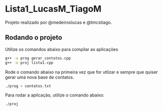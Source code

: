 # Lista1_LucasM_TiagoM

Projeto realizado por @medeiroslucas e @tmcstiago.

## Rodando o projeto

Utilize os comandos abaixo para compilar as aplicações

```sh
g++ -o prog gerar_contatos.cpp
g++ -o proj lista1.cpp
```

Rode o comando abaixo na primeira vez que for utlizar e sempre que quiser gerar uma nova base de contatos.

```sh
./prog > contatos.txt
```

Para rodar a aplicação, utilize o comando abaixo:
```sh
./proj
```
